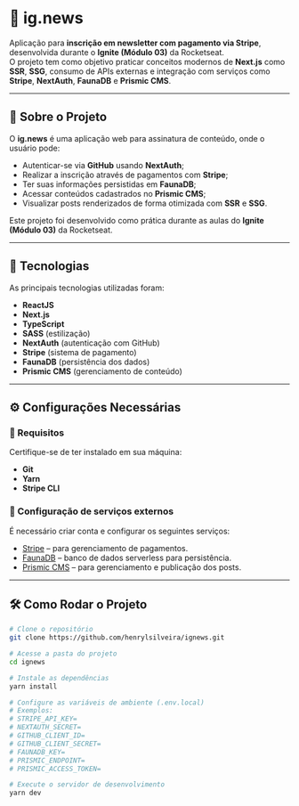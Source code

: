 # 📰 ig.news

Aplicação para **inscrição em newsletter com pagamento via Stripe**, desenvolvida durante o **Ignite (Módulo 03)** da Rocketseat.  
O projeto tem como objetivo praticar conceitos modernos de **Next.js** como **SSR**, **SSG**, consumo de APIs externas e integração com serviços como **Stripe**, **NextAuth**, **FaunaDB** e **Prismic CMS**.  

---

## 📖 Sobre o Projeto

O **ig.news** é uma aplicação web para assinatura de conteúdo, onde o usuário pode:  
- Autenticar-se via **GitHub** usando **NextAuth**;  
- Realizar a inscrição através de pagamentos com **Stripe**;  
- Ter suas informações persistidas em **FaunaDB**;  
- Acessar conteúdos cadastrados no **Prismic CMS**;  
- Visualizar posts renderizados de forma otimizada com **SSR** e **SSG**.  

Este projeto foi desenvolvido como prática durante as aulas do **Ignite (Módulo 03)** da Rocketseat.  

---

## 🚀 Tecnologias

As principais tecnologias utilizadas foram:  

- **ReactJS**  
- **Next.js**  
- **TypeScript**  
- **SASS** (estilização)  
- **NextAuth** (autenticação com GitHub)  
- **Stripe** (sistema de pagamento)  
- **FaunaDB** (persistência dos dados)  
- **Prismic CMS** (gerenciamento de conteúdo)  

---

## ⚙️ Configurações Necessárias

### 📌 Requisitos
Certifique-se de ter instalado em sua máquina:  
- **Git**  
- **Yarn**  
- **Stripe CLI**  

### 🔑 Configuração de serviços externos
É necessário criar conta e configurar os seguintes serviços:  
- [Stripe](https://stripe.com/) – para gerenciamento de pagamentos.  
- [FaunaDB](https://fauna.com/) – banco de dados serverless para persistência.  
- [Prismic CMS](https://prismic.io/) – para gerenciamento e publicação dos posts.  

---

## 🛠️ Como Rodar o Projeto

```bash
# Clone o repositório
git clone https://github.com/henrylsilveira/ignews.git

# Acesse a pasta do projeto
cd ignews

# Instale as dependências
yarn install

# Configure as variáveis de ambiente (.env.local)
# Exemplos:
# STRIPE_API_KEY=
# NEXTAUTH_SECRET=
# GITHUB_CLIENT_ID=
# GITHUB_CLIENT_SECRET=
# FAUNADB_KEY=
# PRISMIC_ENDPOINT=
# PRISMIC_ACCESS_TOKEN=

# Execute o servidor de desenvolvimento
yarn dev
